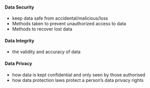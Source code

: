 #### Data Security
- keep data safe from accidental/malicious/loss
- Methods taken to prevent unauthorized access to data
- Methods to recover lost data

#### Data Integrity 
- the validity and accuracy of data
    
#### Data Privacy
- how data is kept confidential and only seen by those authorised
- how data protection laws protect a person’s data privacy rights

